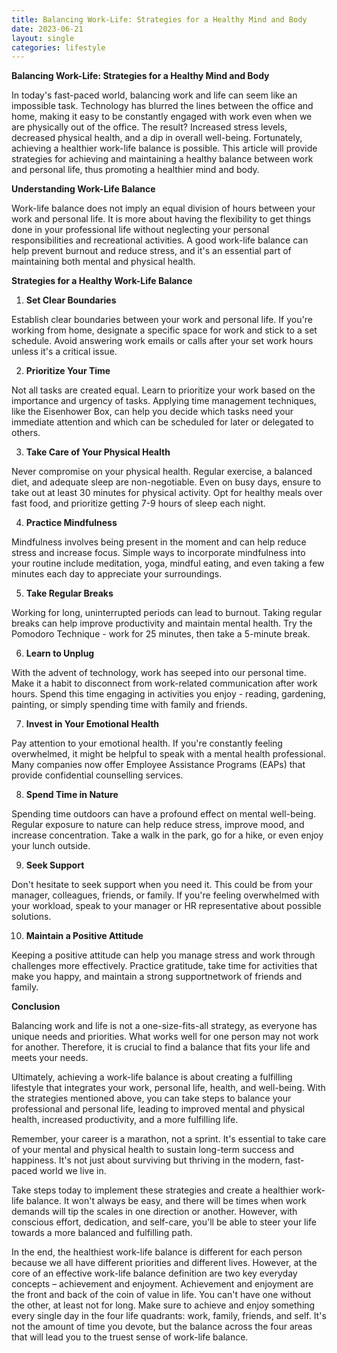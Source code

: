 ```yaml
---
title: Balancing Work-Life: Strategies for a Healthy Mind and Body
date: 2023-06-21
layout: single
categories: lifestyle
---
```

**Balancing Work-Life: Strategies for a Healthy Mind and Body**

In today's fast-paced world, balancing work and life can seem like an impossible task. Technology has blurred the lines between the office and home, making it easy to be constantly engaged with work even when we are physically out of the office. The result? Increased stress levels, decreased physical health, and a dip in overall well-being. Fortunately, achieving a healthier work-life balance is possible. This article will provide strategies for achieving and maintaining a healthy balance between work and personal life, thus promoting a healthier mind and body.

**Understanding Work-Life Balance**

Work-life balance does not imply an equal division of hours between your work and personal life. It is more about having the flexibility to get things done in your professional life without neglecting your personal responsibilities and recreational activities. A good work-life balance can help prevent burnout and reduce stress, and it's an essential part of maintaining both mental and physical health.

**Strategies for a Healthy Work-Life Balance**

1. **Set Clear Boundaries**

Establish clear boundaries between your work and personal life. If you're working from home, designate a specific space for work and stick to a set schedule. Avoid answering work emails or calls after your set work hours unless it's a critical issue.

2. **Prioritize Your Time**

Not all tasks are created equal. Learn to prioritize your work based on the importance and urgency of tasks. Applying time management techniques, like the Eisenhower Box, can help you decide which tasks need your immediate attention and which can be scheduled for later or delegated to others.

3. **Take Care of Your Physical Health**

Never compromise on your physical health. Regular exercise, a balanced diet, and adequate sleep are non-negotiable. Even on busy days, ensure to take out at least 30 minutes for physical activity. Opt for healthy meals over fast food, and prioritize getting 7-9 hours of sleep each night.

4. **Practice Mindfulness**

Mindfulness involves being present in the moment and can help reduce stress and increase focus. Simple ways to incorporate mindfulness into your routine include meditation, yoga, mindful eating, and even taking a few minutes each day to appreciate your surroundings.

5. **Take Regular Breaks**

Working for long, uninterrupted periods can lead to burnout. Taking regular breaks can help improve productivity and maintain mental health. Try the Pomodoro Technique - work for 25 minutes, then take a 5-minute break.

6. **Learn to Unplug**

With the advent of technology, work has seeped into our personal time. Make it a habit to disconnect from work-related communication after work hours. Spend this time engaging in activities you enjoy - reading, gardening, painting, or simply spending time with family and friends.

7. **Invest in Your Emotional Health**

Pay attention to your emotional health. If you're constantly feeling overwhelmed, it might be helpful to speak with a mental health professional. Many companies now offer Employee Assistance Programs (EAPs) that provide confidential counselling services.

8. **Spend Time in Nature**

Spending time outdoors can have a profound effect on mental well-being. Regular exposure to nature can help reduce stress, improve mood, and increase concentration. Take a walk in the park, go for a hike, or even enjoy your lunch outside.

9. **Seek Support**

Don't hesitate to seek support when you need it. This could be from your manager, colleagues, friends, or family. If you're feeling overwhelmed with your workload, speak to your manager or HR representative about possible solutions.

10. **Maintain a Positive Attitude**

Keeping a positive attitude can help you manage stress and work through challenges more effectively. Practice gratitude, take time for activities that make you happy, and maintain a strong supportnetwork of friends and family.

**Conclusion**

Balancing work and life is not a one-size-fits-all strategy, as everyone has unique needs and priorities. What works well for one person may not work for another. Therefore, it is crucial to find a balance that fits your life and meets your needs.

Ultimately, achieving a work-life balance is about creating a fulfilling lifestyle that integrates your work, personal life, health, and well-being. With the strategies mentioned above, you can take steps to balance your professional and personal life, leading to improved mental and physical health, increased productivity, and a more fulfilling life.

Remember, your career is a marathon, not a sprint. It's essential to take care of your mental and physical health to sustain long-term success and happiness. It's not just about surviving but thriving in the modern, fast-paced world we live in.

Take steps today to implement these strategies and create a healthier work-life balance. It won't always be easy, and there will be times when work demands will tip the scales in one direction or another. However, with conscious effort, dedication, and self-care, you'll be able to steer your life towards a more balanced and fulfilling path.

In the end, the healthiest work-life balance is different for each person because we all have different priorities and different lives. However, at the core of an effective work-life balance definition are two key everyday concepts – achievement and enjoyment. Achievement and enjoyment are the front and back of the coin of value in life. You can't have one without the other, at least not for long. Make sure to achieve and enjoy something every single day in the four life quadrants: work, family, friends, and self. It's not the amount of time you devote, but the balance across the four areas that will lead you to the truest sense of work-life balance.